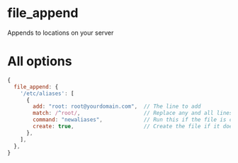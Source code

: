 # file_append
Appends to locations on your server

# All options
```js
{
  file_append: {
    '/etc/aliases': [
      {
        add: "root: root@yourdomain.com",  // The line to add
        match: /^root/,                    // Replace any and all lines matching this regex
        command: "newaliases",             // Run this if the file is changed
        create: true,                      // Create the file if it doesn't already exist
      },
    ],
  },
}
```
